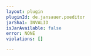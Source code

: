 ```yaml
---
layout: plugin
pluginId: de.jansauer.poeditor
jarSha1: INVALID
isJarAvailable: false
error: NONE
violations: []

---
```


